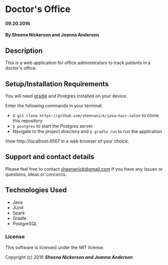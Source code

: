 # Doctor's Office

#### 09.20.2016

#### By **Sheena Nickerson** and **Joanna Anderson**

## Description

This is a web application for office administrators to track patients in a doctor's office.

## Setup/Installation Requirements

You will need [gradle](https://gradle.org/gradle-download/) and Postgres installed on your device.

Enter the following commands in your terminal:
* `$ git clone https://github.com/sheenanick/java-hair-salon` to clone this repository
* `$ postgres` to start the Postgres server
* Navigate to the project directory and `$ gradle run` to run the application

View http://localhost:4567 in a web browser of your choice.

## Support and contact details

Please feel free to contact sheenanick@gmail.com if you have any issues or questions, ideas or concerns.

## Technologies Used

* Java
* JUnit
* Spark
* Gradle
* PostgreSQL

### License

This software is licensed under the MIT license.

Copyright (c) 2016 **_Sheena Nickerson and Joanna Anderson_**
